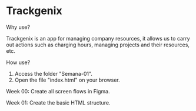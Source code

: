 # Trackgenix

Why use?

Trackgenix is ​​an app for managing company resources, it allows us to carry out actions such as charging hours, managing projects and their resources, etc.

How use?

1. Access the folder "Semana-01".
2. Open the file "index.html" on your browser.



Week 00: Create all screen flows in Figma. 

Week 01: Create the basic HTML structure.




















